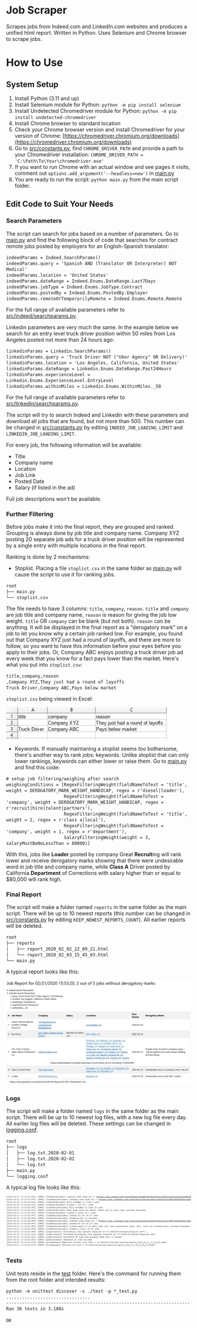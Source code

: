 # Job Scraper
Scrapes jobs from Indeed.com and LinkedIn.com websites and produces a unified html report. Written in Python. Uses Selenium and Chrome browser to scrape jobs.

# How to Use
## System Setup
1. Install Python (3.11 and up)
1. Install Selenium module for Python: `python -m pip install selenium`
1. Install Undetected Chromedriver module for Python: `python -m pip install undetected-chromedriver`
1. Install Chrome browser to standard location
1. Check your Chrome browser version and install Chromedriver for your version of Chrome: [https://chromedriver.chromium.org/downloads](https://chromedriver.chromium.org/downloads)
1. Go to [src/constants.py](src/constants.py), find `CHROME_DRIVER_PATH` and provide a path to your Chromedriver installation: `CHROME_DRIVER_PATH = 'C:\Path\To\Your\chromedriver.exe'`
1. If you want to run Chrome with an actual window and see pages it visits, comment out `options.add_argument('--headless=new')` in [main.py](main.py)
1. You are ready to run the script: `python main.py` from the main script folder.

## Edit Code to Suit Your Needs
### Search Parameters
The script can search for jobs based on a number of parameters. Go to [main.py](main.py) and find the following block of code that searches for contract remote jobs posted by employers for an English-Spanish translator:

```
indeedParams = Indeed.SearchParams()
indeedParams.query = 'Spanish AND (Translator OR Interpreter) NOT Medical'
indeedParams.location = 'United States'
indeedParams.dateRange = Indeed.Enums.DateRange.Last7Days
indeedParams.jobType = Indeed.Enums.JobType.Contract
indeedParams.postedBy = Indeed.Enums.PostedBy.Employer
indeedParams.remoteOrTemporarilyRemote = Indeed.Enums.Remote.Remote
```
For the full range of available parameters refer to [src/indeed/searchparams.py](src/indeed/searchparams.py).

Linkedin parameters are very much the same. In the example below we search for an entry level truck driver position within 50 miles from Los Angeles posted not more than 24 hours ago:

```
linkedinParams = Linkedin.SearchParams()
linkedinParams.query = 'Truck Driver NOT ("Uber Agency" OR Delivery)'
linkedinParams.location = 'Los Angeles, California, United States'
linkedinParams.dateRange = Linkedin.Enums.DateRange.Past24Hours
linkedinParams.experienceLevel = Linkedin.Enums.ExperienceLevel.EntryLevel
linkedinParams.withinMiles = Linkedin.Enums.WithinMiles._50
```
For the full range of available parameters refer to [src/linkedin/searchparams.py](src/linkedin/searchparams.py).

The script will try to search Indeed and Linkedin with these parameters and download all jobs that are found, but not more than 500. This number can be changed in [src/constants.py](src/constants.py) by editing `INDEED_JOB_LOADING_LIMIT` and `LINKEDIN_JOB_LOADING_LIMIT`.

For every job, the following information will be available:

* Title
* Company name
* Location
* Job Link
* Posted Date
* Salary (if listed in the ad)

Full job descriptions won't be available.

### Further Filtering
Before jobs make it into the final report, they are grouped and ranked. Grouping is always done by job title and company name. Company XYZ posting 20 separate job ads for a truck driver position will be represented by a single entry with multiple locations in the final report.

Ranking is done by 2 mechanisms:

* Stoplist. Placing a file `stoplist.csv` in the same folder as [main.py](main.py) will cause the script to use it for ranking jobs.
```
root
├── main.py
└── stoplist.csv
```

The file needs to have 3 columns: `title`, `company`, `reason`. `title` and `company` are job title and company name, `reason` is reason for giving the job low weight. `title` OR `company` can be blank (but not both). `reason` can be anything. It will be displayed in the final report as a "derogatory mark" on a job to let you know why a certain job ranked low. For example, you found out that Company XYZ just had a round of layoffs, and there are more to follow, so you want to have this information before your eyes before you apply to their jobs. Or, Company ABC enjoys posting a truck driver job ad every week that you know for a fact pays lower than the market. Here's what you put into `stoplist.csv`:
```
title,company,reason
,Company XYZ,They just had a round of layoffs
Truck Driver,Company ABC,Pays below market
```
`stoplist.csv` being viewed in Excel:

![stoplist_example](img/stoplist_example.jpg)

* Keywords. If manually maintaning a stoplist seems too bothersome, there's another way to rank jobs: keywords. Unlike stoplist that can only lower rankings, keywords can either lower or raise them. Go to [main.py](main.py) and find this code:
```
# setup job filtering/weighing after search
weighingConditions = [RegexFilteringWeight(fieldNameToTest = 'title', weight = DEROGATORY_MARK_WEIGHT_HANDICAP, regex = r'diesel|loader'),
                      RegexFilteringWeight(fieldNameToTest = 'company', weight = DEROGATORY_MARK_WEIGHT_HANDICAP, regex = r'recruit|hire|talent|partners'),
                      RegexFilteringWeight(fieldNameToTest = 'title', weight = 2, regex = r'class a|local'),
                      RegexFilteringWeight(fieldNameToTest = 'company', weight = 1, regex = r'department'),
                      SalaryFilteringWeight(weight = 3, salaryMustBeNoLessThan = 80000)]
```
With this, jobs like **Loader** posted by company Great **Recruit**ing will rank lower and receive derogatory marks showing that there were undesirable word in job title and company name, while **Class A** Driver posted by California **Department** of Corrections with salary higher than or equal to $80,000 will rank high.

### Final Report
The script will make a folder named `reports` in the same folder as the main script. There will be up to 10 newest reports (this number can be changed in [src/constants.py](src/constants.py) by editing `KEEP_NEWEST_REPORTS_COUNT`). All earlier reports will be deleted.
```
root
├── reports
│   ├── report_2020_02_02_22_09_21.html
│   └── report_2020_02_03_15_45_03.html
└── main.py

```
A typical report looks like this:

![report_example](img/report_example.jpg)

### Logs
The script will make a folder named `logs` in the same folder as the main script. There will be up to 10 newest log files, with a new log file every day. All earlier log files will be deleted. These settings can be changed in [logging.conf](logging.conf).
```
root
├── logs
│   ├── log.txt.2020-02-01
│   ├── log.txt.2020-02-02
│   └── log.txt
├── main.py
└── logging.conf

```
A typical log file looks like this:

![log_example](img/log_example.jpg)

### Tests
Unit tests reside in the [test](test) folder. Here's the command for running them from the root folder and intended results:
```
python -m unittest discover -s ./test -p *_test.py
................................
----------------------------------------------------------------------
Ran 36 tests in 3.108s

OK
```
